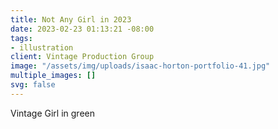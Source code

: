 ```yaml
---
title: Not Any Girl in 2023
date: 2023-02-23 01:13:21 -08:00
tags:
- illustration
client: Vintage Production Group
image: "/assets/img/uploads/isaac-horton-portfolio-41.jpg"
multiple_images: []
svg: false
---
```


Vintage Girl in green